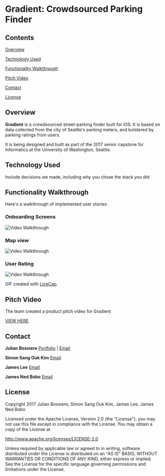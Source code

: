 # Gradient: Crowdsourced Parking Finder

## Contents
[Overview](https://github.com/jbossiere/Gradient#overview)

[Technology Used](https://github.com/jbossiere/Gradient#technology-used)

[Functionality Walkthrough](https://github.com/jbossiere/Gradient#functionality-walkthrough)

[Pitch Video](https://github.com/jbossiere/Gradient#pitch-video)

[Contact](https://github.com/jbossiere/Gradient#contact)

[License](https://github.com/jbossiere/Gradient#license)

## Overview

**Gradient** is a crowdsourced street-parking finder built for iOS. It is based on data collected from the city of Seattle's parking meters, and bolstered by parking ratings from users.

It is being designed and built as part of the 2017 senior capstone for Informatics at the University of Washington, Seattle.

## Technology Used
Include decisions we made, including why you chose the stack you did

## Functionality Walkthrough

Here's a walkthrough of implemented user stories:

### Onboarding Screens
<img src='' title='Onboarding Screens' width='' alt='Video Walkthrough' />

### Map view
<img src='' title='Map View' width='' alt='Video Walkthrough' />

### User Rating
<img src='' title='User Rating' width='' alt='Video Walkthrough' />

GIF created with [LiceCap](http://www.cockos.com/licecap/).

## Pitch Video 

The team created a product pitch video for Gradient

[VIEW HERE](https://www.youtube.com/watch?v=MT_b4qLm6A0&t=1s)



## Contact
**Julian Bossiere** [Portfolio](http://www.julianbossiere.com) | [Email](mailto:julianbossiere@gmail.com)

**Simon Sang Ouk Kim** [Email](mailto:)

**James Lee** [Email](mailto:)

**James Ned Bobo** [Email](mailto:)

## License

Copyright 2017 Julian Bossiere, Simon Sang Ouk Kim, James Lee, James Ned Bobo

Licensed under the Apache License, Version 2.0 (the "License");
you may not use this file except in compliance with the License.
You may obtain a copy of the License at

http://www.apache.org/licenses/LICENSE-2.0

Unless required by applicable law or agreed to in writing, software
distributed under the License is distributed on an "AS IS" BASIS,
WITHOUT WARRANTIES OR CONDITIONS OF ANY KIND, either express or implied.
See the License for the specific language governing permissions and
limitations under the License.

